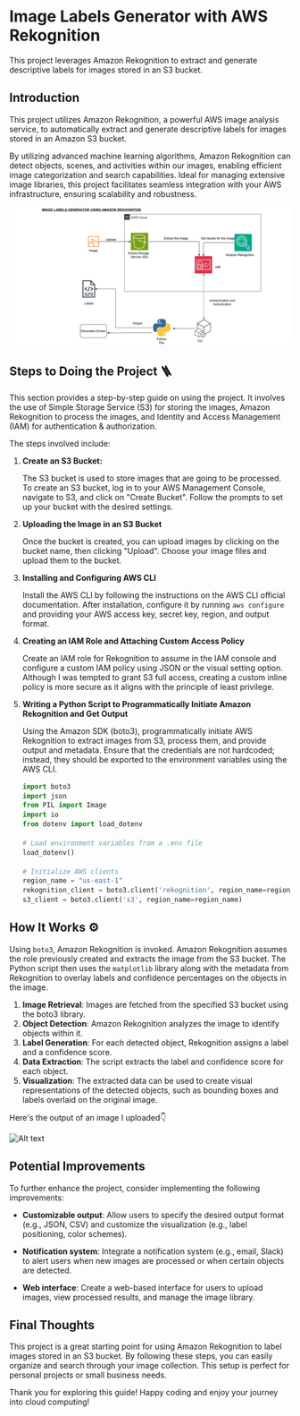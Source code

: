 # Image Labels Generator with AWS Rekognition

This project leverages Amazon Rekognition to extract and generate descriptive labels for images stored in an S3 bucket.

## Introduction

This project utilizes Amazon Rekognition, a powerful AWS image analysis service, to automatically extract and generate descriptive labels for images stored in an Amazon S3 bucket.

By utilizing advanced machine learning algorithms, Amazon Rekognition can detect objects, scenes, and activities within our images, enabling efficient image categorization and search capabilities. Ideal for managing extensive image libraries, this project facilitates seamless integration with your AWS infrastructure, ensuring scalability and robustness.

![Alt text](Image%20Labels%20Generator%20with%20AWS%20Rekognition.png)

## Steps to Doing the Project 🪜

This section provides a step-by-step guide on using the project. It involves the use of Simple Storage Service (S3) for storing the images, Amazon Rekognition to process the images, and Identity and Access Management (IAM) for authentication & authorization.

The steps involved include:

1. **Create an S3 Bucket:**

   The S3 bucket is used to store images that are going to be processed. To create an S3 bucket, log in to your AWS Management Console, navigate to S3, and click on "Create Bucket". Follow the prompts to set up your bucket with the desired settings.

2. **Uploading the Image in an S3 Bucket**

   Once the bucket is created, you can upload images by clicking on the bucket name, then clicking "Upload". Choose your image files and upload them to the bucket.

3. **Installing and Configuring AWS CLI**

   Install the AWS CLI by following the instructions on the AWS CLI official documentation. After installation, configure it by running `aws configure` and providing your AWS access key, secret key, region, and output format.

4. **Creating an IAM Role and Attaching Custom Access Policy**

   Create an IAM role for Rekognition to assume in the IAM console and configure a custom IAM policy using JSON or the visual setting option. Although I was tempted to grant S3 full access, creating a custom inline policy is more secure as it aligns with the principle of least privilege.

5. **Writing a Python Script to Programmatically Initiate Amazon Rekognition and Get Output**

   Using the Amazon SDK (boto3), programmatically initiate AWS Rekognition to extract images from S3, process them, and provide output and metadata. Ensure that the credentials are not hardcoded; instead, they should be exported to the environment variables using the AWS CLI.

   ```python
   import boto3
   import json
   from PIL import Image
   import io
   from dotenv import load_dotenv

   # Load environment variables from a .env file
   load_dotenv()

   # Initialize AWS clients
   region_name = "us-east-1"
   rekognition_client = boto3.client('rekognition', region_name=region_name)
   s3_client = boto3.client('s3', region_name=region_name)

## How It Works ⚙️

Using `boto3`, Amazon Rekognition is invoked. Amazon Rekognition assumes the role previously created and extracts the image from the S3 bucket. The Python script then uses the `matplotlib` library along with the metadata from Rekognition to overlay labels and confidence percentages on the objects in the image.

1. **Image Retrieval**: Images are fetched from the specified S3 bucket using the boto3 library.
2. **Object Detection**: Amazon Rekognition analyzes the image to identify objects within it.
3. **Label Generation**: For each detected object, Rekognition assigns a label and a confidence score.
4. **Data Extraction**: The script extracts the label and confidence score for each object.
5. **Visualization**: The extracted data can be used to create visual representations of the detected objects, such as bounding boxes and labels overlaid on the original image.

Here's the output of an image I uploaded👇

![Alt text](labeled_good_image.png)

## Potential Improvements

To further enhance the project, consider implementing the following improvements:

- **Customizable output**: Allow users to specify the desired output format (e.g., JSON, CSV) and customize the visualization (e.g., label positioning, color schemes).

- **Notification system**: Integrate a notification system (e.g., email, Slack) to alert users when new images are processed or when certain objects are detected.

- **Web interface**: Create a web-based interface for users to upload images, view processed results, and manage the image library.

## Final Thoughts

This project is a great starting point for using Amazon Rekognition to label images stored in an S3 bucket. By following these steps, you can easily organize and search through your image collection. This setup is perfect for personal projects or small business needs.

Thank you for exploring this guide! Happy coding and enjoy your journey into cloud computing!

